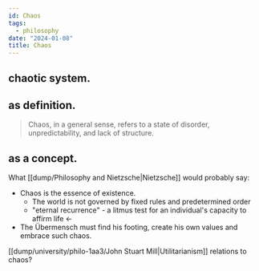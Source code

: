 ```yaml
---
id: Chaos
tags:
  - philosophy
date: "2024-01-08"
title: Chaos
---
```

## chaotic system.



## as definition.

> Chaos, in a general sense, refers to a state of disorder, unpredictability, and lack of structure.

## as a concept.

What [[dump/Philosophy and Nietzsche|Nietzsche]] would probably say:

- Chaos is the essence of existence.
  - The world is not governed by fixed rules and predetermined order
  - "eternal recurrence" - a litmus test for an individual's capacity to affirm life <-
- The Übermensch must find his footing, create his own values and embrace such chaos.

[[dump/university/philo-1aa3/John Stuart Mill|Utilitarianism]] relations to chaos?
